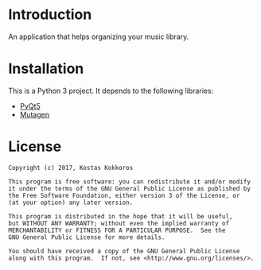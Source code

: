 Introduction
============

An application that helps organizing your music library.

Installation
============

This is a Python 3 project. It depends to the following libraries:

* [PyQt5](http://www.riverbankcomputing.com/software/pyqt/intro)
* [Mutagen](https://mutagen.readthedocs.org)

License
=======

    Copyright (c) 2017, Kostas Kokkoros

    This program is free software: you can redistribute it and/or modify
    it under the terms of the GNU General Public License as published by
    the Free Software Foundation, either version 3 of the License, or
    (at your option) any later version.

    This program is distributed in the hope that it will be useful,
    but WITHOUT ANY WARRANTY; without even the implied warranty of
    MERCHANTABILITY or FITNESS FOR A PARTICULAR PURPOSE.  See the
    GNU General Public License for more details.

    You should have received a copy of the GNU General Public License
    along with this program.  If not, see <http://www.gnu.org/licenses/>.
